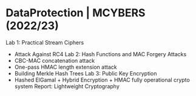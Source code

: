 # DataProtection | MCYBERS (2022/23)

Lab 1: Practical Stream Ciphers
- Attack Against RC4
Lab 2: Hash Functions and MAC Forgery Attacks
- CBC-MAC concatenation attack
- One-pass HMAC length extension attack
- Building Merkle Hash Trees
Lab 3: Public Key Encryption
- Hashed ElGamal + Hybrid Encryption + HMAC fully operational crypto system
Report: Lightweight Cryptography
